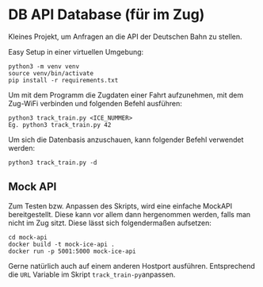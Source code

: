 # DB API Database (für im Zug)

Kleines Projekt, um Anfragen an die API der Deutschen Bahn zu stellen.

Easy Setup in einer virtuellen Umgebung:
```
python3 -m venv venv
source venv/bin/activate
pip install -r requirements.txt
```

Um mit dem Programm die Zugdaten einer Fahrt aufzunehmen, mit dem Zug-WiFi verbinden und folgenden Befehl ausführen:
```
python3 track_train.py <ICE_NUMMER>
Eg. python3 track_train.py 42
````

Um sich die Datenbasis anzuschauen, kann folgender Befehl verwendet werden:
```
python3 track_train.py -d
```


## Mock API

Zum Testen bzw. Anpassen des Skripts, wird eine einfache MockAPI bereitgestellt.
Diese kann vor allem dann hergenommen werden, falls man nicht im Zug sitzt.
Diese lässt sich folgendermaßen aufsetzen:
```
cd mock-api
docker build -t mock-ice-api .
docker run -p 5001:5000 mock-ice-api
```
Gerne natürlich auch auf einem anderen Hostport ausführen.
Entsprechend die `URL` Variable im Skript `track_train-py`anpassen.
